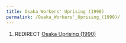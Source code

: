 ```yaml
---
title: Osaka Workers' Uprising (1990)
permalink: /Osaka_Workers'_Uprising_(1990)/
---
```


1.  REDIRECT [Osaka Uprising (1990)](Osaka_Uprising_(1990).md "wikilink")